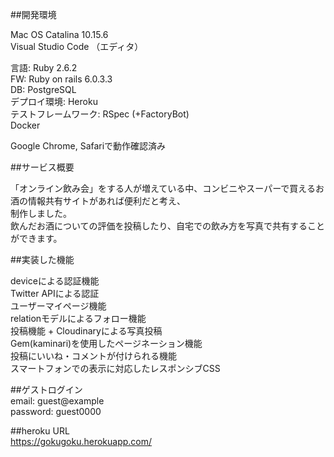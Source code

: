 ##開発環境  
  
Mac OS Catalina 10.15.6  
Visual Studio Code （エディタ）  

言語: Ruby 2.6.2  
FW: Ruby on rails 6.0.3.3  
DB: PostgreSQL  
デプロイ環境: Heroku  
テストフレームワーク: RSpec (+FactoryBot)  
Docker    

Google Chrome, Safariで動作確認済み  


  
##サービス概要  
  
「オンライン飲み会」をする人が増えている中、コンビニやスーパーで買えるお酒の情報共有サイトがあれば便利だと考え、  
制作しました。  
飲んだお酒についての評価を投稿したり、自宅での飲み方を写真で共有することができます。  
  
##実装した機能  
  
deviceによる認証機能  
Twitter APIによる認証  
ユーザーマイページ機能  
relationモデルによるフォロー機能  
投稿機能 + Cloudinaryによる写真投稿  
Gem(kaminari)を使用したページネーション機能  
投稿にいいね・コメントが付けられる機能  
スマートフォンでの表示に対応したレスポンシブCSS    

##ゲストログイン  
email: guest@example  
password: guest0000
  
##heroku URL  
https://gokugoku.herokuapp.com/  
